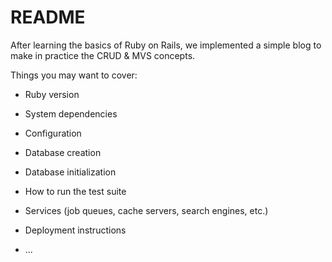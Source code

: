 # README

After learning the basics of Ruby on Rails, we implemented a simple blog to make in practice the CRUD & MVS concepts.

Things you may want to cover:

* Ruby version

* System dependencies

* Configuration

* Database creation

* Database initialization

* How to run the test suite

* Services (job queues, cache servers, search engines, etc.)

* Deployment instructions

* ...
